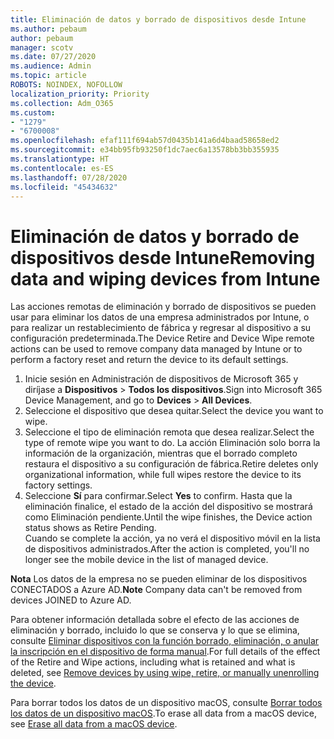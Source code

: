 ```yaml
---
title: Eliminación de datos y borrado de dispositivos desde Intune
ms.author: pebaum
author: pebaum
manager: scotv
ms.date: 07/27/2020
ms.audience: Admin
ms.topic: article
ROBOTS: NOINDEX, NOFOLLOW
localization_priority: Priority
ms.collection: Adm_O365
ms.custom:
- "1279"
- "6700008"
ms.openlocfilehash: efaf111f694ab57d0435b141a6d4baad58658ed2
ms.sourcegitcommit: e34bb95fb93250f1dc7aec6a13578bb3bb355935
ms.translationtype: HT
ms.contentlocale: es-ES
ms.lasthandoff: 07/28/2020
ms.locfileid: "45434632"
---
```

# <a name="removing-data-and-wiping-devices-from-intune"></a><span data-ttu-id="98631-102">Eliminación de datos y borrado de dispositivos desde Intune</span><span class="sxs-lookup"><span data-stu-id="98631-102">Removing data and wiping devices from Intune</span></span>

<span data-ttu-id="98631-103">Las acciones remotas de eliminación y borrado de dispositivos se pueden usar para eliminar los datos de una empresa administrados por Intune, o para realizar un restablecimiento de fábrica y regresar al dispositivo a su configuración predeterminada.</span><span class="sxs-lookup"><span data-stu-id="98631-103">The Device Retire and Device Wipe remote actions can be used to remove company data managed by Intune or to perform a factory reset and return the device to its default settings.</span></span>

1. <span data-ttu-id="98631-104">Inicie sesión en Administración de dispositivos de Microsoft 365 y diríjase a **Dispositivos** > **Todos los dispositivos**.</span><span class="sxs-lookup"><span data-stu-id="98631-104">Sign into Microsoft 365 Device Management, and go to **Devices** > **All Devices**.</span></span>
2. <span data-ttu-id="98631-105">Seleccione el dispositivo que desea quitar.</span><span class="sxs-lookup"><span data-stu-id="98631-105">Select the device you want to wipe.</span></span>
3. <span data-ttu-id="98631-106">Seleccione el tipo de eliminación remota que desea realizar.</span><span class="sxs-lookup"><span data-stu-id="98631-106">Select the type of remote wipe you want to do.</span></span> <span data-ttu-id="98631-107">La acción Eliminación solo borra la información de la organización, mientras que el borrado completo restaura el dispositivo a su configuración de fábrica.</span><span class="sxs-lookup"><span data-stu-id="98631-107">Retire deletes only organizational information, while full wipes restore the device to its factory settings.</span></span>
4. <span data-ttu-id="98631-108">Seleccione **Sí** para confirmar.</span><span class="sxs-lookup"><span data-stu-id="98631-108">Select **Yes** to confirm.</span></span> <span data-ttu-id="98631-109">Hasta que la eliminación finalice, el estado de la acción del dispositivo se mostrará como Eliminación pendiente.</span><span class="sxs-lookup"><span data-stu-id="98631-109">Until the wipe finishes, the Device action status shows as Retire Pending.</span></span></br>
    <span data-ttu-id="98631-110">Cuando se complete la acción, ya no verá el dispositivo móvil en la lista de dispositivos administrados.</span><span class="sxs-lookup"><span data-stu-id="98631-110">After the action is completed, you'll no longer see the mobile device in the list of managed device.</span></span>

<span data-ttu-id="98631-111">**Nota** Los datos de la empresa no se pueden eliminar de los dispositivos CONECTADOS a Azure AD.</span><span class="sxs-lookup"><span data-stu-id="98631-111">**Note** Company data can't be removed from devices JOINED to Azure AD.</span></span>

<span data-ttu-id="98631-112">Para obtener información detallada sobre el efecto de las acciones de eliminación y borrado, incluido lo que se conserva y lo que se elimina, consulte [Eliminar dispositivos con la función borrado, eliminación, o anular la inscripción en el dispositivo de forma manual](https://docs.microsoft.com/intune/devices-wipe).</span><span class="sxs-lookup"><span data-stu-id="98631-112">For full details of the effect of the Retire and Wipe actions, including what is retained and what is deleted, see [Remove devices by using wipe, retire, or manually unenrolling the device](https://docs.microsoft.com/intune/devices-wipe).</span></span>

<span data-ttu-id="98631-113">Para borrar todos los datos de un dispositivo macOS, consulte [Borrar todos los datos de un dispositivo macOS](https://docs.microsoft.com/intune/device-erase).</span><span class="sxs-lookup"><span data-stu-id="98631-113">To erase all data from a macOS device, see [Erase all data from a macOS device](https://docs.microsoft.com/intune/device-erase).</span></span>